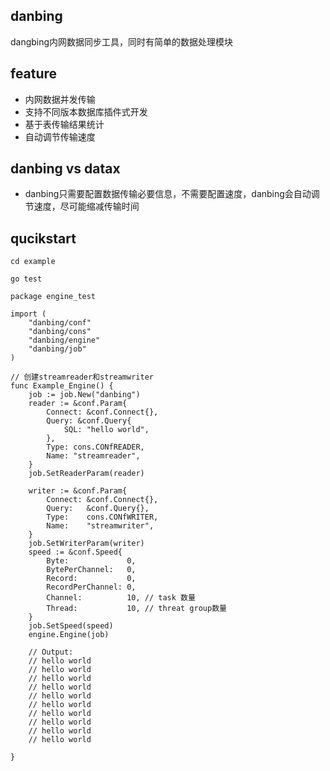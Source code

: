 ## danbing
dangbing内网数据同步工具，同时有简单的数据处理模块

## feature
- 内网数据并发传输
- 支持不同版本数据库插件式开发
- 基于表传输结果统计
- 自动调节传输速度

## danbing vs datax
- danbing只需要配置数据传输必要信息，不需要配置速度，danbing会自动调节速度，尽可能缩减传输时间

## qucikstart
```
cd example
```
```
go test 
```
```
package engine_test

import (
	"danbing/conf"
	"danbing/cons"
	"danbing/engine"
	"danbing/job"
)

// 创建streamreader和streamwriter
func Example_Engine() {
	job := job.New("danbing")
	reader := &conf.Param{
		Connect: &conf.Connect{},
		Query: &conf.Query{
			SQL: "hello world",	
		},
		Type: cons.CONfREADER,
		Name: "streamreader",
	}
	job.SetReaderParam(reader)

	writer := &conf.Param{
		Connect: &conf.Connect{},
		Query:   &conf.Query{},
		Type:    cons.CONfWRITER,
		Name:    "streamwriter",
	}
	job.SetWriterParam(writer)
	speed := &conf.Speed{
		Byte:             0,
		BytePerChannel:   0,
		Record:           0,
		RecordPerChannel: 0,
		Channel:          10, // task 数量
		Thread:           10, // threat group数量
	}
	job.SetSpeed(speed)
	engine.Engine(job)

	// Output:
	// hello world
	// hello world
	// hello world
	// hello world
	// hello world
	// hello world
	// hello world
	// hello world
	// hello world
	// hello world

}


```

